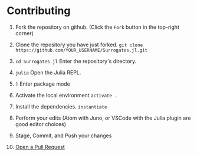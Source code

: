# Contributing

 1. Fork the repository on github. (Click the `Fork` button in the top-right corner)

 2. Clone the repository you have just forked. `git clone https://github.com/YOUR_USERNAME/Surrogates.jl.git`
 3. `cd Surrogates.jl` Enter the repository's directory.
 4. `julia` Open the Julia REPL.
 5. `]` Enter package mode
 6. Activate the local environment `activate .`
 7. Install the dependencies. `instantiate`
 8. Perform your edits (Atom with Juno, or VSCode with the Julia plugin are good editor choices)
 9. Stage, Commit, and Push your changes
10. [Open a Pull Request](https://help.github.com/en/github/collaborating-with-issues-and-pull-requests/creating-a-pull-request-from-a-fork)
